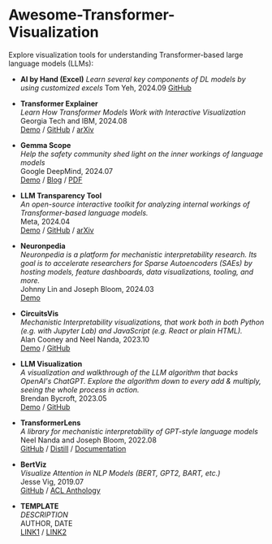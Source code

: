 # Awesome-Transformer-Visualization

Explore visualization tools for understanding Transformer-based large language models (LLMs):

- **AI by Hand (Excel)**
  _Learn several key components of DL models by using customized excels_
  Tom Yeh, 2024.09
  [GitHub](https://github.com/ImagineAILab/ai-by-hand-excel)

- **Transformer Explainer**  
  _Learn How Transformer Models Work with Interactive Visualization_  
  Georgia Tech and IBM, 2024.08  
  [Demo](https://poloclub.github.io/transformer-explainer/) /
  [GitHub](https://github.com/poloclub/transformer-explainer) /
  [arXiv](https://arxiv.org/abs/2408.04619)  

- **Gemma Scope**  
  _Help the safety community shed light on the inner workings of language models_  
  Google DeepMind, 2024.07  
  [Demo](https://www.neuronpedia.org/gemma-scope) /
  [Blog](https://deepmind.google/discover/blog/gemma-scope-helping-the-safety-community-shed-light-on-the-inner-workings-of-language-models/) /
  [PDF](https://storage.googleapis.com/gemma-scope/gemma-scope-report.pdf)

- **LLM Transparency Tool**  
  _An open-source interactive toolkit for analyzing internal workings of Transformer-based language models._  
  Meta, 2024.04  
  [Demo](https://huggingface.co/spaces/facebook/llm-transparency-tool-demo) /
  [GitHub](https://github.com/facebookresearch/llm-transparency-tool) /
  [arXiv](https://arxiv.org/abs/2404.07004)

- **Neuronpedia**  
  _Neuronpedia is a platform for mechanistic interpretability research. Its goal is to accelerate researchers for Sparse Autoencoders (SAEs) by hosting models, feature dashboards, data visualizations, tooling, and more._  
  Johnny Lin and Joseph Bloom, 2024.03  
  [Demo](https://www.neuronpedia.org/)

- **CircuitsVis**  
  _Mechanistic Interpretability visualizations, that work both in both Python (e.g. with Jupyter Lab) and JavaScript (e.g. React or plain HTML)._  
  Alan Cooney and Neel Nanda, 2023.10  
  [Demo](https://transformerlensorg.github.io/CircuitsVis/) /
  [GitHub](https://github.com/TransformerLensOrg/CircuitsVis)

- **LLM Visualization**  
  _A visualization and walkthrough of the LLM algorithm that backs OpenAI's ChatGPT. Explore the algorithm down to every add & multiply, seeing the whole process in action._  
  Brendan Bycroft, 2023.05  
  [Demo](https://bbycroft.net/llm) /
  [GitHub](https://github.com/bbycroft/llm-viz)

- **TransformerLens**  
  _A library for mechanistic interpretability of GPT-style language models_  
  Neel Nanda and Joseph Bloom, 2022.08  
  [GitHub](https://github.com/TransformerLensOrg/TransformerLens) /
  [Distill](https://distill.pub/2020/circuits/zoom-in/) /
  [Documentation](https://transformerlensorg.github.io/TransformerLens/)

- **BertViz**  
  _Visualize Attention in NLP Models (BERT, GPT2, BART, etc.)_  
  Jesse Vig, 2019.07  
  [GitHub](https://github.com/jessevig/bertviz) /
  [ACL Anthology](https://aclanthology.org/P19-3007/)

- **TEMPLATE**  
  _DESCRIPTION_  
  AUTHOR, DATE  
  [LINK1](#) /
  [LINK2](#)
